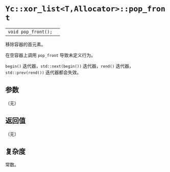 # `Yc::xor_list<T,Allocator>::pop_front`

|||
|:-|:-|
|`void pop_front();`||

移除容器的首元素。

在空容器上调用 `pop_front` 导致未定义行为。

 `begin()` 迭代器，`std::next(begin())` 迭代器，`rend()` 迭代器，`std::prev(rend())` 迭代器都会失效。

## 参数

（无）

## 返回值

（无）

## 复杂度

常数。
